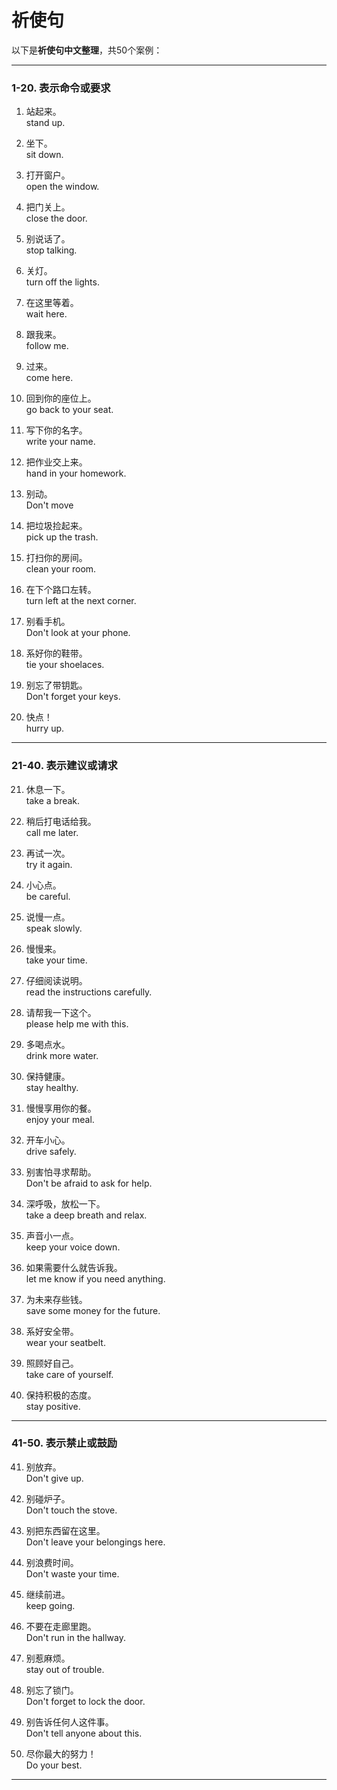 # 祈使句

以下是**祈使句中文整理**，共50个案例：  

---

### **1-20. 表示命令或要求**  
1. 站起来。       
stand up.

2. 坐下。  
sit down.

3. 打开窗户。  
open the window.

4. 把门关上。  
close the door.

5. 别说话了。  
stop talking.

6. 关灯。  
turn off the lights.

7. 在这里等着。  
wait here.

8. 跟我来。  
follow me.

9. 过来。  
come here.

10. 回到你的座位上。  
go back to your seat.

11. 写下你的名字。  
write your name.

12. 把作业交上来。  
hand in your homework.

13. 别动。  
Don't move

14. 把垃圾捡起来。  
pick up the trash.

15. 打扫你的房间。  
clean your room.

16. 在下个路口左转。  
turn left at the next corner.

17. 别看手机。  
Don't look at your phone.

18. 系好你的鞋带。  
tie your shoelaces.

19. 别忘了带钥匙。  
Don't forget your keys.

20. 快点！  
hurry up.


---

### **21-40. 表示建议或请求**  
21. 休息一下。  
take a break.

22. 稍后打电话给我。  
call me later.

23. 再试一次。  
try it again.

24. 小心点。  
be careful.

25. 说慢一点。  
speak slowly.

26. 慢慢来。  
take your time.

27. 仔细阅读说明。  
read the instructions carefully.

28. 请帮我一下这个。  
please help me with this.

29. 多喝点水。  
drink more water.

30. 保持健康。  
stay healthy.

31. 慢慢享用你的餐。  
enjoy your meal.

32. 开车小心。  
drive safely.

33. 别害怕寻求帮助。  
Don't be afraid to ask for help.

34. 深呼吸，放松一下。  
take a deep breath and relax.

35. 声音小一点。  
keep your voice down.

36. 如果需要什么就告诉我。  
let me know if you need anything.

37. 为未来存些钱。  
save some money for the future.

38. 系好安全带。  
wear your seatbelt.

39. 照顾好自己。  
take care of yourself.

40. 保持积极的态度。  
stay positive.


---

### **41-50. 表示禁止或鼓励**  
41. 别放弃。  
Don't give up.

42. 别碰炉子。  
Don't touch the stove.

43. 别把东西留在这里。  
Don't leave your belongings here.

44. 别浪费时间。  
Don't waste your time.

45. 继续前进。  
keep going.

46. 不要在走廊里跑。  
Don't run in the hallway.

47. 别惹麻烦。  
stay out of trouble.

48. 别忘了锁门。  
Don't forget to lock the door.

49. 别告诉任何人这件事。  
Don't tell anyone about this.

50. 尽你最大的努力！  
Do your best.


--- 

